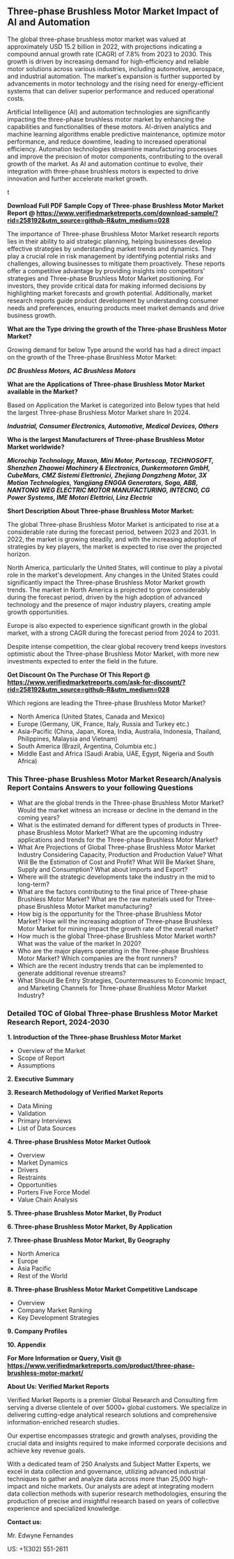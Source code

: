 <h2>Three-phase Brushless Motor Market Impact of AI and Automation</h2><p>The global three-phase brushless motor market was valued at approximately USD 15.2 billion in 2022, with projections indicating a compound annual growth rate (CAGR) of 7.8% from 2023 to 2030. This growth is driven by increasing demand for high-efficiency and reliable motor solutions across various industries, including automotive, aerospace, and industrial automation. The market's expansion is further supported by advancements in motor technology and the rising need for energy-efficient systems that can deliver superior performance and reduced operational costs.</p><p>Artificial Intelligence (AI) and automation technologies are significantly impacting the three-phase brushless motor market by enhancing the capabilities and functionalities of these motors. AI-driven analytics and machine learning algorithms enable predictive maintenance, optimize motor performance, and reduce downtime, leading to increased operational efficiency. Automation technologies streamline manufacturing processes and improve the precision of motor components, contributing to the overall growth of the market. As AI and automation continue to evolve, their integration with three-phase brushless motors is expected to drive innovation and further accelerate market growth.</p>t</p><p id="" class=""><strong>Download Full PDF Sample Copy of Three-phase Brushless Motor Market Report @ <a href="https://www.verifiedmarketreports.com/download-sample/?rid=258192&utm_source=github-R&utm_medium=028" target="_blank">https://www.verifiedmarketreports.com/download-sample/?rid=258192&utm_source=github-R&utm_medium=028</a></strong></p><p>The importance of&nbsp;Three-phase Brushless Motor Market research reports lies in their ability to aid strategic planning, helping businesses develop effective strategies by understanding market trends and dynamics. They play a crucial role in risk management by identifying potential risks and challenges, allowing businesses to mitigate them proactively. These reports offer a competitive advantage by providing insights into competitors' strategies and Three-phase Brushless Motor Market positioning. For investors, they provide critical data for making informed decisions by highlighting market forecasts and growth potential. Additionally, market research reports guide product development by understanding consumer needs and preferences, ensuring products meet market demands and drive business growth.</p><p><strong>What are the&nbsp;Type driving the growth of the Three-phase Brushless Motor Market?</strong></p><p id="" class="">Growing demand for below Type around the world has had a direct impact on the growth of the Three-phase Brushless Motor Market:</p><em><strong>DC Brushless Motors, AC Brushless Motors</strong></em></p><strong>What are the&nbsp;Applications&nbsp;of Three-phase Brushless Motor Market available in the Market?</strong></p><p id="" class="">Based on Application the Market is categorized into Below types that held the largest Three-phase Brushless Motor Market share In 2024.</p><em><strong>Industrial, Consumer Electronics, Automotive, Medical Devices, Others</strong></em></p><strong>Who is the largest Manufacturers of Three-phase Brushless Motor Market worldwide?</strong></p><p><em><strong>Microchip Technology, Maxon, Mini Motor, Portescap, TECHNOSOFT, Shenzhen Zhaowei Machinery & Electronics, Dunkermotoren GmbH, CubeMars, CMZ Sistemi Elettronici, Zhejiang Dongzheng Motor, 3X Motion Technologies, Yangjiang ENGGA Generators, Soga, ABB, NANTONG WEG ELECTRIC MOTOR MANUFACTURING, INTECNO, CG Power Systems, IME Motori Elettrici, Linz Electric</strong></em></p><p id="" class=""><strong>Short Description About Three-phase Brushless Motor Market:</strong></p><p>The global Three-phase Brushless Motor Market is anticipated to rise at a considerable rate during the forecast period, between 2023 and 2031. In 2022, the market is growing steadily, and with the increasing adoption of strategies by key players, the market is expected to rise over the projected horizon.</p><p>North America, particularly the United States, will continue to play a pivotal role in the market's development. Any changes in the United States could significantly impact the Three-phase Brushless Motor Market growth trends. The market in North America is projected to grow considerably during the forecast period, driven by the high adoption of advanced technology and the presence of major industry players, creating ample growth opportunities.</p><p>Europe is also expected to experience significant growth in the global market, with a strong CAGR during the forecast period from 2024 to 2031.</p><p>Despite intense competition, the clear global recovery trend keeps investors optimistic about the Three-phase Brushless Motor Market, with more new investments expected to enter the field in the future.</p><p id="" class=""><strong>Get Discount On The Purchase Of This Report @ <a href="https://www.verifiedmarketreports.com/ask-for-discount/?rid=258192&utm_source=github-R&utm_medium=028" target="_blank">https://www.verifiedmarketreports.com/ask-for-discount/?rid=258192&utm_source=github-R&utm_medium=028</a></strong></p>Which regions are leading the Three-phase Brushless Motor Market?</p><ul><li>North America (United States, Canada and Mexico)</li><li>Europe (Germany, UK, France, Italy, Russia and Turkey etc.)</li><li>Asia-Pacific (China, Japan, Korea, India, Australia, Indonesia, Thailand, Philippines, Malaysia and Vietnam)</li><li>South America (Brazil, Argentina, Columbia etc.)</li><li>Middle East and Africa (Saudi Arabia, UAE, Egypt, Nigeria and South Africa)</li></ul><h3 id="" class="">This Three-phase Brushless Motor Market Research/Analysis Report Contains Answers to your following Questions</h3><ul><li>What are the global trends in the Three-phase Brushless Motor Market? Would the market witness an increase or decline in the demand in the coming years?</li><li>What is the estimated demand for different types of products in Three-phase Brushless Motor Market? What are the upcoming industry applications and trends for the Three-phase Brushless Motor Market?</li><li>What Are Projections of Global Three-phase Brushless Motor Market Industry Considering Capacity, Production and Production Value? What Will Be the Estimation of Cost and Profit? What Will Be Market Share, Supply and Consumption? What about imports and Export?</li><li>Where will the strategic developments take the industry in the mid to long-term?</li><li>What are the factors contributing to the final price of Three-phase Brushless Motor Market? What are the raw materials used for Three-phase Brushless Motor Market manufacturing?</li><li>How big is the opportunity for the Three-phase Brushless Motor Market? How will the increasing adoption of Three-phase Brushless Motor Market for mining impact the growth rate of the overall market?</li><li>How much is the global Three-phase Brushless Motor Market worth? What was the value of the market In 2020?</li><li>Who are the major players operating in the Three-phase Brushless Motor Market? Which companies are the front runners?</li><li>Which are the recent industry trends that can be implemented to generate additional revenue streams?</li><li>What Should Be Entry Strategies, Countermeasures to Economic Impact, and Marketing Channels for Three-phase Brushless Motor Market Industry?</li></ul><h3 id="" class="">Detailed TOC of Global Three-phase Brushless Motor Market Research Report, 2024-2030</h3><p id="" class=""><strong>1. Introduction of the Three-phase Brushless Motor Market</strong></p><ul><li>Overview of the Market</li><li>Scope of Report</li><li>Assumptions</li></ul><p id="" class=""><strong>2. Executive Summary</strong></p><p id="" class=""><strong>3. Research Methodology of Verified Market Reports</strong></p><ul><li>Data Mining</li><li>Validation</li><li>Primary Interviews</li><li>List of Data Sources</li></ul><p id="" class=""><strong>4. Three-phase Brushless Motor Market Outlook</strong></p><ul><li>Overview</li><li>Market Dynamics</li><li>Drivers</li><li>Restraints</li><li>Opportunities</li><li>Porters Five Force Model</li><li>Value Chain Analysis</li></ul><p id="" class=""><strong>5. Three-phase Brushless Motor Market, By Product</strong></p><p id="" class=""><strong>6. Three-phase Brushless Motor Market, By Application</strong></p><p id="" class=""><strong>7. Three-phase Brushless Motor Market, By Geography</strong></p><ul><li>North America</li><li>Europe</li><li>Asia Pacific</li><li>Rest of the World</li></ul><p id="" class=""><strong>8. Three-phase Brushless Motor Market Competitive Landscape</strong></p><ul><li>Overview</li><li>Company Market Ranking</li><li>Key Development Strategies</li></ul><p id="" class=""><strong>9. Company Profiles</strong></p><p id="" class=""><strong>10. Appendix</strong></p><p id="" class=""><strong>For More Information or Query, Visit @ <a href="https://www.verifiedmarketreports.com/product/three-phase-brushless-motor-market/" target="_blank">https://www.verifiedmarketreports.com/product/three-phase-brushless-motor-market/</a></strong></p><p id="" class=""><strong>About Us: Verified Market Reports</strong></p><p id="" class="">Verified Market Reports is a premier Global Research and Consulting firm serving a diverse clientele of over 5000+ global customers. We specialize in delivering cutting-edge analytical research solutions and comprehensive information-enriched research studies.</p><p id="" class="">Our expertise encompasses strategic and growth analyses, providing the crucial data and insights required to make informed corporate decisions and achieve key revenue goals.</p><p id="" class="">With a dedicated team of 250 Analysts and Subject Matter Experts, we excel in data collection and governance, utilizing advanced industrial techniques to gather and analyze data across more than 25,000 high-impact and niche markets. Our analysts are adept at integrating modern data collection methods with superior research methodologies, ensuring the production of precise and insightful research based on years of collective experience and specialized knowledge.</p><p id="" class=""><strong>Contact us:</strong></p><p id="" class="">Mr. Edwyne Fernandes</p><p id="" class="">US: +1(302) 551-2611</p>